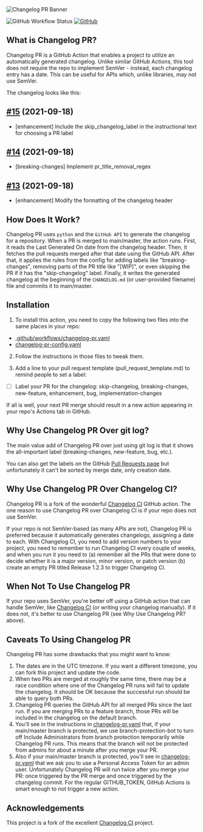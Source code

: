 ![Changelog PR Banner](https://i.imgur.com/f5k5sTw.png)

![GitHub Workflow Status](https://img.shields.io/github/workflow/status/JonathanAquino/changelog-pr/Changelog%20CI?label=Changelog%20CI&style=flat-square)
[![GitHub](https://img.shields.io/github/license/JonathanAquino/changelog-pr?style=flat-square)](https://github.com/JonathanAquino/changelog-pr/blob/master/LICENSE)

## What is Changelog PR?

Changelog PR is a GitHub Action that enables a project to utilize an
automatically generated changelog. Unlike similar GitHub Actions, this tool
does not require the repo to implement SemVer - instead, each changelog entry
has a date. This can be useful for APIs which, unlike libraries, may not use SemVer.

The changelog looks like this:

## [#15](https://github.com/JonathanAquino/changelog-pr/pull/15) (2021-09-18)
- [enhancement] Include the skip_changelog_label in the instructional text for choosing a PR label

## [#14](https://github.com/JonathanAquino/changelog-pr/pull/14) (2021-09-18)
- [breaking-changes] Implement pr_title_removal_regex

## [#13](https://github.com/JonathanAquino/changelog-pr/pull/13) (2021-09-18)
- [enhancement] Modify the formatting of the changelog header

## How Does It Work?

Changelog PR uses `python` and the `GitHub API` to generate the changelog for a
repository. When a PR is merged to main/master, the action runs. First, it reads
the Last Generated On date from the changelog header. Then, it fetches the pull
requests merged after that date using the GitHub API. After that, it applies the
rules from the config for adding labels like "breaking-changes", removing parts
of the PR title like "[WIP]", or even skipping the PR if it has the "skip-changelog"
label. Finally, it writes the generated changelog at the beginning of
the `CHANGELOG.md` (or user-provided filename) file and commits it to main/master.

## Installation

1. To install this action, you need to copy the following two files into
the same places in your repo:

- [.github/workflows/changelog-pr.yaml](https://github.com/JonathanAquino/changelog-pr/blob/main/.github/workflows/changelog-pr.yaml)
- [changelog-pr-config.yaml](https://github.com/JonathanAquino/changelog-pr/blob/main/changelog-pr-config.yaml)

2. Follow the instructions in those files to tweak them.

3. Add a line to your pull request template (pull_request_template.md) to remind people
to set a label:

- [ ] Label your PR for the changelog: skip-changelog, breaking-changes, new-feature, enhancement, bug, implementation-changes

If all is well, your next PR merge should result in a new action appearing in your repo's
Actions tab in GitHub.

## Why Use Changelog PR Over git log?

The main value add of Changelog PR over just using git log is that it shows the all-important
label (breaking-changes, new-feature, bug, etc.).

You can also get the labels on the GitHub [Pull Requests page](https://github.com/JonathanAquino/changelog-pr/pulls?q=is%3Apr+is%3Amerged+)
but unfortunately it can't be sorted by merge date, only creation date.

## Why Use Changelog PR Over Changelog CI?

Changelog PR is a fork of the wonderful [Changelog CI](https://github.com/saadmk11/changelog-ci/)
GitHub action. The one reason to use Changelog PR over Changelog CI is if your repo does
not use SemVer.

If your repo is not SemVer-based (as many APIs are not), Changelog PR is preferred
because it automatically generates changelogs, assigning a date to each. With Changelog CI,
you need to add version numbers to your project, you need to remember to run Changelog CI
every couple of weeks, and when you run it you need to (a) remember all the PRs that were done
to decide whether it is a major version, minor version, or patch version (b) create an empty
PR titled Release 1.2.3 to trigger Changelog CI.

## When Not To Use Changelog PR

If your repo uses SemVer, you're better off using a GitHub action that can handle SemVer,
like [Changelog CI](https://github.com/saadmk11/changelog-ci/) (or writing your changelog manually).
If it does not, it's better to use Changelog PR (see Why Use Changelog PR? above).

## Caveats To Using Changelog PR

Changelog PR has some drawbacks that you might want to know:

1. The dates are in the UTC timezone. If you want a different timezone, you can fork this
   project and update the code.
2. When two PRs are merged at roughly the same time, there may be a race condition
   where one of the Changelog PR runs will fail to update the changelog. It should be OK
   because the successful run should be able to query both PRs.
3. Changelog PR queries the GitHub API for all merged PRs since the last run. If you are
   merging PRs to a feature branch, those PRs will be included in the changelog on the default
   branch.
4. You'll see in the instructions in [changelog-pr.yaml](https://github.com/JonathanAquino/changelog-pr/blob/main/.github/workflows/changelog-pr.yaml)
   that, if your main/master branch is protected, we use branch-protection-bot to turn off
   Include Administrators from branch protection temporarily while Changelog PR runs.
   This means that the branch will not be protected from admins for about a minute after
   you merge your PR.
5. Also if your main/master branch is protected, you'll see in [changelog-pr.yaml](https://github.com/JonathanAquino/changelog-pr/blob/main/.github/workflows/changelog-pr.yaml)
   that we ask you to use a Personal Access Token for an admin user. Unfortunately Changelog PR
   will run twice after you merge your PR: once triggered by the PR merge and once triggered by
   the changelog commit. For the regular GITHUB_TOKEN, GitHub Actions is smart enough to not
   trigger a new action.

## Acknowledgements

This project is a fork of the excellent [Changelog CI](https://github.com/saadmk11/changelog-ci/) project.
